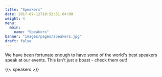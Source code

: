 ```yaml
---
title: "Speakers"
date: 2017-07-12T18:52:51-04:00
weight: 4
menu:
  main:
    name: "Speakers"
banner: "images/pages/speakers.jpg"
draft: false
---
```


We have been fortunate enough to have some of the world's best speakers speak at our events. This isn't just a boast - check them out!

{{< speakers >}}
